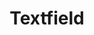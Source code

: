 ---
layout: pattern.njk
tags: 
    - legacy_components_en
key: textfield-legacy_en
title: Textfield
parent: legacy_components_en
image: legacy/overview/textfield.webp
keywords: 
order: 290
---